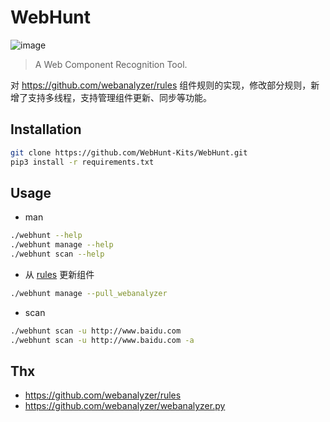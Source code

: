 # WebHunt

![image](https://user-images.githubusercontent.com/26270009/87249915-737d0b00-c494-11ea-9c9a-1b63d1da843a.png)

> A Web Component Recognition Tool.

对 https://github.com/webanalyzer/rules 组件规则的实现，修改部分规则，新增了支持多线程，支持管理组件更新、同步等功能。

## Installation

```bash
git clone https://github.com/WebHunt-Kits/WebHunt.git
pip3 install -r requirements.txt
```

## Usage

- man

```bash
./webhunt --help
./webhunt manage --help
./webhunt scan --help
```

- 从 [rules](https://github.com/webanalyzer/rules) 更新组件

```bash
./webhunt manage --pull_webanalyzer
```

- scan

```bash
./webhunt scan -u http://www.baidu.com
./webhunt scan -u http://www.baidu.com -a
```

## Thx

- https://github.com/webanalyzer/rules
- https://github.com/webanalyzer/webanalyzer.py
